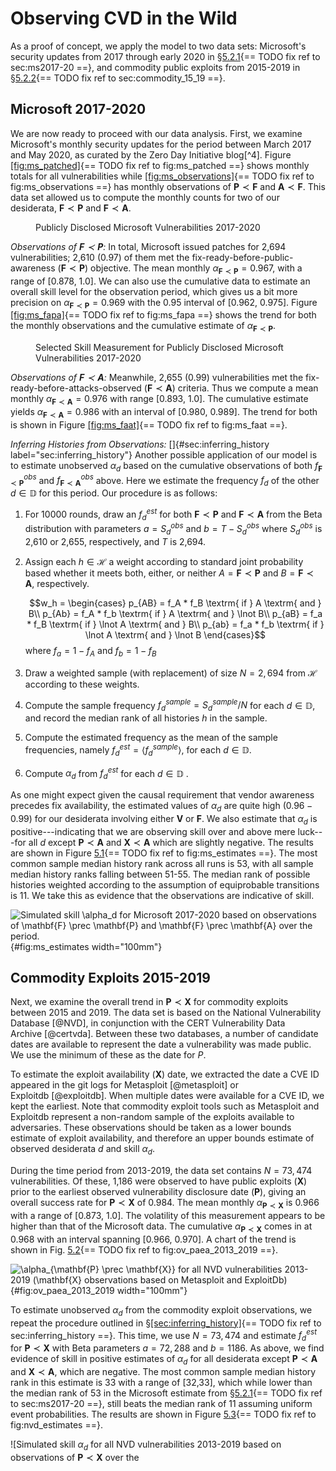 # Observing CVD in the Wild 

As a proof of concept, we apply the model to two data sets: Microsoft's
security updates from 2017 through early 2020 in
§[5.2.1](#sec:ms2017-20){== TODO fix ref to sec:ms2017-20 ==}, and commodity public exploits from 2015-2019
in §[5.2.2](#sec:commodity_15_19){== TODO fix ref to sec:commodity_15_19 ==}.

## Microsoft 2017-2020 

We are now ready to proceed with our data analysis. First, we examine
Microsoft's monthly security updates for the period between March 2017
and May 2020, as curated by the Zero Day Initiative blog[^4]. Figure
[\[fig:ms_patched\]](#fig:ms_patched){== TODO fix ref to fig:ms_patched ==} shows monthly totals for all vulnerabilities
while
[\[fig:ms_observations\]](#fig:ms_observations){== TODO fix ref to fig:ms_observations ==} has monthly observations of
$\mathbf{P} \prec \mathbf{F}$ and $\mathbf{A} \prec \mathbf{F}$. This
data set allowed us to compute the monthly counts for two of our
desiderata, $\mathbf{F} \prec \mathbf{P}$ and
$\mathbf{F} \prec \mathbf{A}$.

<figure>

<figcaption>Publicly Disclosed Microsoft Vulnerabilities
2017-2020</figcaption>
</figure>

*Observations of $\mathbf{F} \prec \mathbf{P}$:* In total, Microsoft
issued patches for 2,694 vulnerabilities; 2,610 (0.97) of them met the
fix-ready-before-public-awareness ($\mathbf{F} \prec \mathbf{P}$)
objective. The mean monthly
$\alpha_{\mathbf{F} \prec \mathbf{P}} = 0.967$, with a range of \[0.878,
1.0\]. We can also use the cumulative data to estimate an overall skill
level for the observation period, which gives us a bit more precision on
$\alpha_{\mathbf{F} \prec \mathbf{P}} = 0.969$ with the 0.95 interval of
\[0.962, 0.975\]. Figure
[\[fig:ms_fapa\]](#fig:ms_fapa){== TODO fix ref to fig:ms_fapa ==} shows the trend for both the monthly
observations and the cumulative estimate of
$\alpha_{\mathbf{F} \prec \mathbf{P}}$.

<figure>

<figcaption>Selected Skill Measurement for Publicly Disclosed Microsoft
Vulnerabilities 2017-2020</figcaption>
</figure>

*Observations of $\mathbf{F} \prec \mathbf{A}$:* Meanwhile, 2,655 (0.99)
vulnerabilities met the fix-ready-before-attacks-observed
($\mathbf{F} \prec \mathbf{A}$) criteria. Thus we compute a mean monthly
$\alpha_{\mathbf{F} \prec \mathbf{A}} = 0.976$ with range \[0.893,
1.0\]. The cumulative estimate yields
$\alpha_{\mathbf{F} \prec \mathbf{A}} = 0.986$ with an interval of
\[0.980, 0.989\]. The trend for both is shown in Figure
[\[fig:ms_faat\]](#fig:ms_faat){== TODO fix ref to fig:ms_faat ==}.

*Inferring Histories from Observations:* []{#sec:inferring_history
label="sec:inferring_history"} Another possible application of our model
is to estimate unobserved $\alpha_d$ based on the cumulative
observations of both $f_{\mathbf{F} \prec \mathbf{P}}^{obs}$ and
$f_{\mathbf{F} \prec \mathbf{A}}^{obs}$ above. Here we estimate the
frequency $f_d$ of the other $d \in \mathbb{D}$ for this period. Our
procedure is as follows:

1.  For 10000 rounds, draw an $f_d^{est}$ for both
    $\mathbf{F} \prec \mathbf{P}$ and $\mathbf{F} \prec \mathbf{A}$ from
    the Beta distribution with parameters $a=S_d^{obs}$ and
    $b=T-S_d^{obs}$ where $S_d^{obs}$ is 2,610 or 2,655, respectively,
    and $T$ is 2,694.

2.  Assign each $h \in \mathcal{H}$ a weight according to standard joint
    probability based whether it meets both, either, or neither
    $A = \mathbf{F} \prec \mathbf{P}$ and
    $B = \mathbf{F} \prec \mathbf{A}$, respectively.

    $$w_h = 
    \begin{cases}
    p_{AB} = f_A * f_B \textrm{ if } A \textrm{ and } B\\
    p_{Ab} = f_A * f_b \textrm{ if } A \textrm{ and } \lnot B\\
    p_{aB} = f_a * f_B \textrm{ if } \lnot A \textrm{ and } B\\
    p_{ab} = f_a * f_b \textrm{ if } \lnot A \textrm{ and } \lnot B
    \end{cases}$$ where $f_a = 1 - f_A$ and $f_b = 1-f_B$

3.  Draw a weighted sample (with replacement) of size $N = 2,694$ from
    $\mathcal{H}$ according to these weights.

4.  Compute the sample frequency $f_{d}^{sample} = S_d^{sample} / N$ for
    each $d \in \mathbb{D}$, and record the median rank of all histories
    $h$ in the sample.

5.  Compute the estimated frequency as the mean of the sample
    frequencies, namely $f_{d}^{est} = \langle f_{d}^{sample} \rangle$,
    for each $d \in \mathbb{D}$.

6.  Compute $\alpha_d$ from $f_{d}^{est}$ for each $d \in \mathbb{D}$ .

As one might expect given the causal requirement that vendor awareness
precedes fix availability, the estimated values of $\alpha_d$ are quite
high ($0.96-0.99$) for our desiderata involving either $\mathbf{V}$ or
$\mathbf{F}$. We also estimate that $\alpha_d$ is positive---indicating
that we are observing skill over and above mere luck---for all $d$
except $\mathbf{P} \prec \mathbf{A}$ and $\mathbf{X} \prec \mathbf{A}$
which are slightly negative. The results are shown in Figure
[5.1](#fig:ms_estimates){== TODO fix ref to fig:ms_estimates ==}. The most common sample median history
rank across all runs is 53, with all sample median history ranks falling
between 51-55. The median rank of possible histories weighted according
to the assumption of equiprobable transitions is 11. We take this as
evidence that the observations are indicative of skill.

![Simulated skill $\alpha_d$ for Microsoft 2017-2020 based on
observations of $\mathbf{F} \prec \mathbf{P}$ and
$\mathbf{F} \prec \mathbf{A}$ over the
period.](figures/ms_estimates.png){#fig:ms_estimates width="100mm"}

## Commodity Exploits 2015-2019 

Next, we examine the overall trend in $\mathbf{P} \prec \mathbf{X}$ for
commodity exploits between 2015 and 2019. The data set is based on the
National Vulnerability Database [@NVD], in conjunction with the CERT
Vulnerability Data Archive [@certvda]. Between these two databases, a
number of candidate dates are available to represent the date a
vulnerability was made public. We use the minimum of these as the date
for $P$.

To estimate the exploit availability ($\mathbf{X}$) date, we extracted
the date a CVE ID appeared in the git logs for Metasploit [@metasploit]
or Exploitdb [@exploitdb]. When multiple dates were available for a CVE
ID, we kept the earliest. Note that commodity exploit tools such as
Metasploit and Exploitdb represent a non-random sample of the exploits
available to adversaries. These observations should be taken as a lower
bounds estimate of exploit availability, and therefore an upper bounds
estimate of observed desiderata $d$ and skill $\alpha_d$.

During the time period from 2013-2019, the data set contains $N=73,474$
vulnerabilities. Of these, 1,186 were observed to have public exploits
($\mathbf{X}$) prior to the earliest observed vulnerability disclosure
date ($\mathbf{P}$), giving an overall success rate for
$\mathbf{P} \prec \mathbf{X}$ of 0.984. The mean monthly
$\alpha_{\mathbf{P} \prec \mathbf{X}}$ is 0.966 with a range of \[0.873,
1.0\]. The volatility of this measurement appears to be higher than that
of the Microsoft data. The cumulative
$\alpha_{\mathbf{P} \prec \mathbf{X}}$ comes in at 0.968 with an
interval spanning \[0.966, 0.970\]. A chart of the trend is shown in
Fig. [5.2](#fig:ov_paea_2013_2019){== TODO fix ref to fig:ov_paea_2013_2019 ==}.

![$\alpha_{\mathbf{P} \prec \mathbf{X}}$ for all NVD vulnerabilities
2013-2019 ($\mathbf{X}$ observations based on Metasploit and
ExploitDb)](figures/overall_skill_obs_paea.png){#fig:ov_paea_2013_2019
width="100mm"}

To estimate unobserved $\alpha_d$ from the commodity exploit
observations, we repeat the procedure outlined in
§[\[sec:inferring_history\]](#sec:inferring_history){== TODO fix ref to sec:inferring_history ==}. This time, we use $N=73,474$ and
estimate $f^{est}_{d}$ for $\mathbf{P} \prec \mathbf{X}$ with Beta
parameters $a=72,288$ and $b=1186$. As above, we find evidence of skill
in positive estimates of $\alpha_d$ for all desiderata except
$\mathbf{P} \prec \mathbf{A}$ and $\mathbf{X} \prec \mathbf{A}$, which
are negative. The most common sample median history rank in this
estimate is 33 with a range of \[32,33\], which while lower than the
median rank of 53 in the Microsoft estimate from
§[5.2.1](#sec:ms2017-20){== TODO fix ref to sec:ms2017-20 ==}, still beats the median rank of 11 assuming
uniform event probabilities. The results are shown in Figure
[5.3](#fig:nvd_estimates){== TODO fix ref to fig:nvd_estimates ==}.

![Simulated skill $\alpha_d$ for all NVD vulnerabilities 2013-2019 based
on observations of $\mathbf{P} \prec \mathbf{X}$ over the
